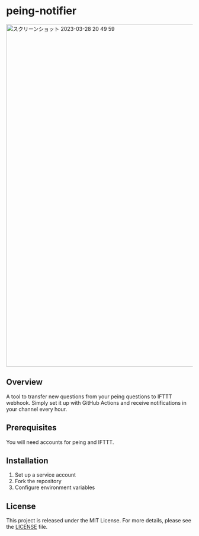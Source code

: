 # peing-notifier

<img width="923" alt="スクリーンショット 2023-03-28 20 49 59" src="https://user-images.githubusercontent.com/6993514/228226995-537e88f3-6ec2-43f2-a139-0078dba421da.png">

## Overview

A tool to transfer new questions from your peing questions to IFTTT webhook. Simply set it up with GitHub Actions and receive notifications in your channel every hour.

## Prerequisites

You will need accounts for peing and IFTTT.

## Installation

1. Set up a service account
2. Fork the repository
3. Configure environment variables

## License

This project is released under the MIT License. For more details, please see the [LICENSE](LICENSE) file.
